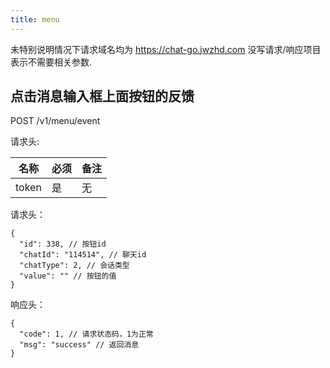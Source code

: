 ```yaml
---
title: menu
---
```


未特别说明情况下请求域名均为 https://chat-go.jwzhd.com
没写请求/响应项目表示不需要相关参数.  

## 点击消息输入框上面按钮的反馈

POST /v1/menu/event

请求头:  

|名称|必须|备注|
|-----|-----|-----|
|token|是|无|

请求头：
```JSONC
{
  "id": 338, // 按钮id
  "chatId": "114514", // 聊天id
  "chatType": 2, // 会话类型
  "value": "" // 按钮的值
}
```

响应头：
```JSONC
{
  "code": 1, // 请求状态码，1为正常
  "msg": "success" // 返回消息
}
```
